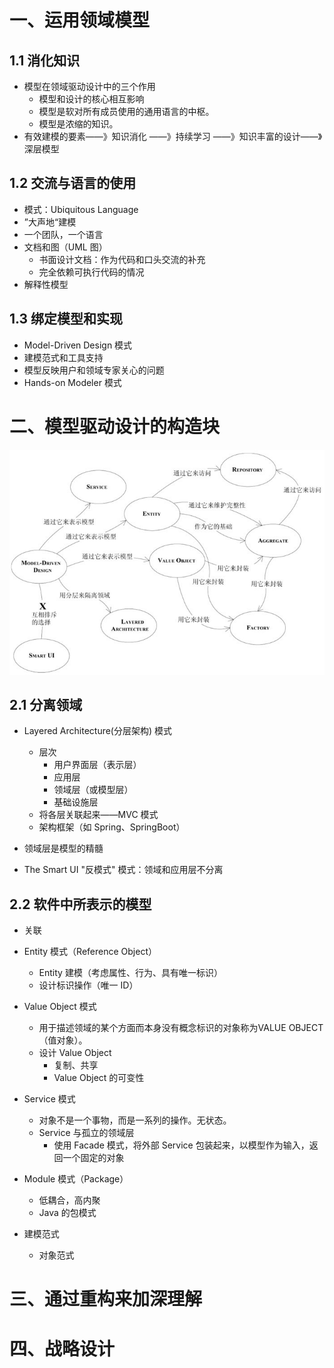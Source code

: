 # 一、运用领域模型



## 1.1 消化知识

- 模型在领域驱动设计中的三个作用
  - 模型和设计的核心相互影响
  - 模型是软对所有成员使用的通用语言的中枢。
  - 模型是浓缩的知识。
- 有效建模的要素——》知识消化 ——》持续学习 ——》知识丰富的设计——》深层模型



## 1.2 交流与语言的使用

- 模式：Ubiquitous Language
- ”大声地“建模
- 一个团队，一个语言
- 文档和图（UML 图）
  - 书面设计文档：作为代码和口头交流的补充
  - 完全依赖可执行代码的情况
- 解释性模型



## 1.3 绑定模型和实现

- Model-Driven Design 模式
- 建模范式和工具支持
- 模型反映用户和领域专家关心的问题
- Hands-on Modeler 模式

# 二、模型驱动设计的构造块

![](images/模型驱动设计模块.jfif)



## 2.1 分离领域

- Layered Architecture(分层架构) 模式
  - 层次
    - 用户界面层（表示层）
    - 应用层
    - 领域层（或模型层）
    - 基础设施层
  - 将各层关联起来——MVC 模式
  - 架构框架（如 Spring、SpringBoot）

- 领域层是模型的精髓
- The Smart UI "反模式" 模式：领域和应用层不分离



## 2.2 软件中所表示的模型

- 关联
- Entity 模式（Reference Object）
  - Entity 建模（考虑属性、行为、具有唯一标识）
  - 设计标识操作（唯一 ID）
- Value Object 模式
  - 用于描述领域的某个方面而本身没有概念标识的对象称为VALUE OBJECT（值对象）。
  - 设计 Value Object
    - 复制、共享
    - Value Object 的可变性
- Service 模式
  - 对象不是一个事物，而是一系列的操作。无状态。
  - Service 与孤立的领域层
    - 使用 Facade 模式，将外部 Service 包装起来，以模型作为输入，返回一个固定的对象

- Module 模式（Package）
  - 低耦合，高内聚
  - Java 的包模式
- 建模范式
  - 对象范式

# 三、通过重构来加深理解



# 四、战略设计